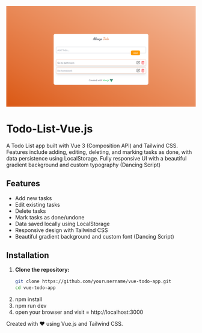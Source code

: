  ![Todo App Screenshot](src/assets/Images/Capture.PNG)

# Todo-List-Vue.js
A Todo List app built with Vue 3 (Composition API) and Tailwind CSS. Features include adding, editing, deleting, and marking tasks as done, with data persistence using LocalStorage. Fully responsive UI with a beautiful gradient background and custom typography (Dancing Script)

## Features

- Add new tasks
- Edit existing tasks
- Delete tasks
- Mark tasks as done/undone
- Data saved locally using LocalStorage
- Responsive design with Tailwind CSS
- Beautiful gradient background and custom font (Dancing Script)


## Installation

1. **Clone the repository:**  
   ```bash
   git clone https://github.com/yourusername/vue-todo-app.git
   cd vue-todo-app

2. npm install
3. npm run dev
4. open your browser and visit = http://localhost:3000


Created with ❤️ using Vue.js and Tailwind CSS.



